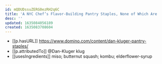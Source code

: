 ```yaml
---
id: mQDUDssuZERG0ezRH2q6C
title: 'A NYC Chef’s Flavor-Building Pantry Staples, None of Which Are Olive Oil'
desc: ''
updated: 1635084056189
created: 1635083708604
---
```


- [[p.hasURL]] https://www.domino.com/content/dan-kluger-pantry-staples/
- [[p.attributedTo]] @Dan-Kluger klug
- [[usesIngredients]] miso; butternut squash; kombu; elderflower-syrup
